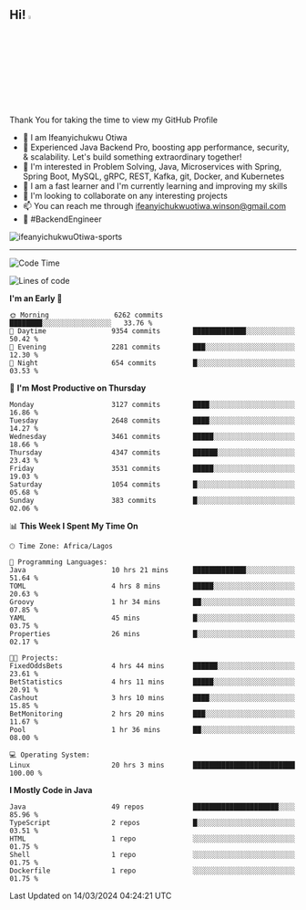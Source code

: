 <!-- BLOG-POST-LIST:START --><!-- BLOG-POST-LIST:END -->

## Hi! <img src="https://media.giphy.com/media/hvRJCLFzcasrR4ia7z/giphy.gif" width="4%"> 

Thank You for taking the time to view my GitHub Profile

- 👋 I am Ifeanyichukwu Otiwa
- 🚀 Experienced Java Backend Pro, boosting app performance, security, & scalability. Let's build something extraordinary together!
- 👀 I'm interested in Problem Solving, Java, Microservices with Spring, Spring Boot, MySQL, gRPC, REST, Kafka, git, Docker, and Kubernetes
- 🌱 I am a fast learner and I'm currently learning and improving my skills
- 💞️ I'm looking to collaborate on any interesting projects
- 📫 You can reach me through ifeanyichukwuotiwa.winson@gmail.com
- 🚀 #BackendEngineer

<p align="left" marginTop="10px"> <img src="https://komarev.com/ghpvc/?username=ifeanyichukwuOtiwa-sports&label=Profile%20views&color=0e75b6&style=for-the-badge" alt="ifeanyichukwuOtiwa-sports" /> </p>

***

<!--START_SECTION:waka-->
![Code Time](http://img.shields.io/badge/Code%20Time-2%2C314%20hrs%2021%20mins-blue)

![Lines of code](https://img.shields.io/badge/From%20Hello%20World%20I%27ve%20Written-4.6%20million%20lines%20of%20code-blue)

**I'm an Early 🐤** 

```text
🌞 Morning                6262 commits        ████████░░░░░░░░░░░░░░░░░   33.76 % 
🌆 Daytime                9354 commits        █████████████░░░░░░░░░░░░   50.42 % 
🌃 Evening                2281 commits        ███░░░░░░░░░░░░░░░░░░░░░░   12.30 % 
🌙 Night                  654 commits         █░░░░░░░░░░░░░░░░░░░░░░░░   03.53 % 
```
📅 **I'm Most Productive on Thursday** 

```text
Monday                   3127 commits        ████░░░░░░░░░░░░░░░░░░░░░   16.86 % 
Tuesday                  2648 commits        ████░░░░░░░░░░░░░░░░░░░░░   14.27 % 
Wednesday                3461 commits        █████░░░░░░░░░░░░░░░░░░░░   18.66 % 
Thursday                 4347 commits        ██████░░░░░░░░░░░░░░░░░░░   23.43 % 
Friday                   3531 commits        █████░░░░░░░░░░░░░░░░░░░░   19.03 % 
Saturday                 1054 commits        █░░░░░░░░░░░░░░░░░░░░░░░░   05.68 % 
Sunday                   383 commits         █░░░░░░░░░░░░░░░░░░░░░░░░   02.06 % 
```


📊 **This Week I Spent My Time On** 

```text
🕑︎ Time Zone: Africa/Lagos

💬 Programming Languages: 
Java                     10 hrs 21 mins      █████████████░░░░░░░░░░░░   51.64 % 
TOML                     4 hrs 8 mins        █████░░░░░░░░░░░░░░░░░░░░   20.63 % 
Groovy                   1 hr 34 mins        ██░░░░░░░░░░░░░░░░░░░░░░░   07.85 % 
YAML                     45 mins             █░░░░░░░░░░░░░░░░░░░░░░░░   03.75 % 
Properties               26 mins             █░░░░░░░░░░░░░░░░░░░░░░░░   02.17 % 

🐱‍💻 Projects: 
FixedOddsBets            4 hrs 44 mins       ██████░░░░░░░░░░░░░░░░░░░   23.61 % 
BetStatistics            4 hrs 11 mins       █████░░░░░░░░░░░░░░░░░░░░   20.91 % 
Cashout                  3 hrs 10 mins       ████░░░░░░░░░░░░░░░░░░░░░   15.85 % 
BetMonitoring            2 hrs 20 mins       ███░░░░░░░░░░░░░░░░░░░░░░   11.67 % 
Pool                     1 hr 36 mins        ██░░░░░░░░░░░░░░░░░░░░░░░   08.00 % 

💻 Operating System: 
Linux                    20 hrs 3 mins       █████████████████████████   100.00 % 
```

**I Mostly Code in Java** 

```text
Java                     49 repos            █████████████████████░░░░   85.96 % 
TypeScript               2 repos             █░░░░░░░░░░░░░░░░░░░░░░░░   03.51 % 
HTML                     1 repo              ░░░░░░░░░░░░░░░░░░░░░░░░░   01.75 % 
Shell                    1 repo              ░░░░░░░░░░░░░░░░░░░░░░░░░   01.75 % 
Dockerfile               1 repo              ░░░░░░░░░░░░░░░░░░░░░░░░░   01.75 % 
```




 Last Updated on 14/03/2024 04:24:21 UTC
<!--END_SECTION:waka-->

<!--
<p align="center">
![trophy](https://github-profile-trophy.vercel.app/?username=ifeanyichukwuOtiwa-sports&theme=onedark) (https://github.com/ryo-ma/github-profile-trophy)
</p>
-->

<!---
ifeanyi-otiwa/ifeanyi-otiwa is a ✨ special ✨ repository because its `README.md` (this file) appears on your GitHub profile.
You can click the Preview link to take a look at your changes.
--->
